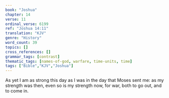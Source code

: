```yaml
---
book: "Joshua"
chapter: 14
verse: 11
ordinal_verse: 6199
ref: "Joshua 14:11"
translation: "KJV"
genre: "History"
word_count: 39
topics: []
cross_references: []
grammar_tags: [contrast]
thematic_tags: [names-of-god, warfare, time-units, time]
tags: ["Bible","KJV","Joshua"]
---
```

As yet I am as strong this day as I was in the day that Moses sent me: as my strength was then, even so is my strength now, for war, both to go out, and to come in.
